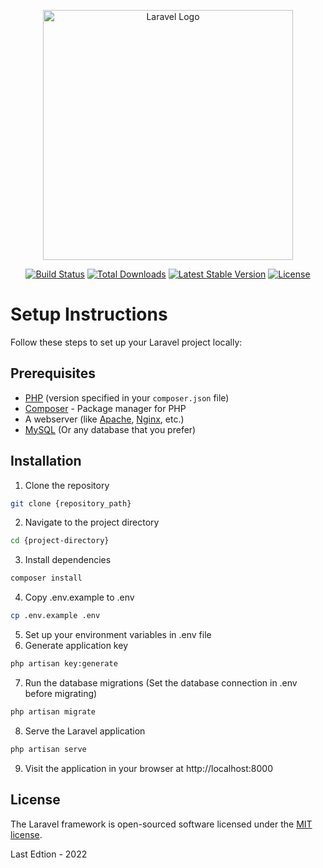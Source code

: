 <p align="center"><a href="https://laravel.com" target="_blank"><img src="https://raw.githubusercontent.com/laravel/art/master/logo-lockup/5%20SVG/2%20CMYK/1%20Full%20Color/laravel-logolockup-cmyk-red.svg" width="400" alt="Laravel Logo"></a></p>

<p align="center">
<a href="https://travis-ci.org/laravel/framework"><img src="https://travis-ci.org/laravel/framework.svg" alt="Build Status"></a>
<a href="https://packagist.org/packages/laravel/framework"><img src="https://img.shields.io/packagist/dt/laravel/framework" alt="Total Downloads"></a>
<a href="https://packagist.org/packages/laravel/framework"><img src="https://img.shields.io/packagist/v/laravel/framework" alt="Latest Stable Version"></a>
<a href="https://packagist.org/packages/laravel/framework"><img src="https://img.shields.io/packagist/l/laravel/framework" alt="License"></a>
</p>





# Setup Instructions

Follow these steps to set up your Laravel project locally:

## Prerequisites

- [PHP](https://php.net/manual/en/install.php) (version specified in your `composer.json` file)
- [Composer](https://getcomposer.org/download/) - Package manager for PHP
- A webserver (like [Apache](https://httpd.apache.org/docs/2.4/platform/windows.html), [Nginx](https://docs.nginx.com/nginx/admin-guide/installing-nginx/installing-nginx-open-source/), etc.)
- [MySQL](https://dev.mysql.com/downloads/installer/) (Or any database that you prefer)

## Installation

1. Clone the repository
```bash
git clone {repository_path}
```
2. Navigate to the project directory
```bash
cd {project-directory}
```
3. Install dependencies
```bash
composer install
```
4. Copy .env.example to .env
```bash
cp .env.example .env
```
5. Set up your environment variables in .env file
6. Generate application key
```bash
php artisan key:generate
```
7. Run the database migrations (Set the database connection in .env before migrating)
```bash
php artisan migrate
```
8. Serve the Laravel application
```bash
php artisan serve
```
9. Visit the application in your browser at http://localhost:8000

## License

The Laravel framework is open-sourced software licensed under the [MIT license](https://opensource.org/licenses/MIT).


Last Edtion - 2022
